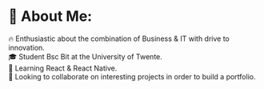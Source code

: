 # 💫 About Me:
🔥 Enthusiastic about the combination of Business & IT with drive to innovation.<br>🎓 Student Bsc Bit at the University of Twente.<br>🌱 Learning React & React Native.<br>🤝 Looking to collaborate on interesting projects in order to build a portfolio.

